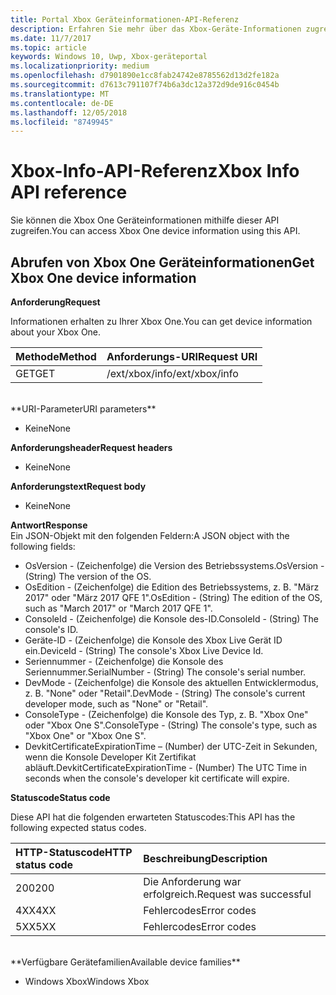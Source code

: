 ```yaml
---
title: Portal Xbox Geräteinformationen-API-Referenz
description: Erfahren Sie mehr über das Xbox-Geräte-Informationen zugreifen.
ms.date: 11/7/2017
ms.topic: article
keywords: Windows 10, Uwp, Xbox-geräteportal
ms.localizationpriority: medium
ms.openlocfilehash: d7901890e1cc8fab24742e8785562d13d2fe182a
ms.sourcegitcommit: d7613c791107f74b6a3dc12a372d9de916c0454b
ms.translationtype: MT
ms.contentlocale: de-DE
ms.lasthandoff: 12/05/2018
ms.locfileid: "8749945"
---
```

# <a name="xbox-info-api-reference"></a><span data-ttu-id="16fe0-104">Xbox-Info-API-Referenz</span><span class="sxs-lookup"><span data-stu-id="16fe0-104">Xbox Info API reference</span></span>   
<span data-ttu-id="16fe0-105">Sie können die Xbox One Geräteinformationen mithilfe dieser API zugreifen.</span><span class="sxs-lookup"><span data-stu-id="16fe0-105">You can access Xbox One device information using this API.</span></span>

## <a name="get-xbox-one-device-information"></a><span data-ttu-id="16fe0-106">Abrufen von Xbox One Geräteinformationen</span><span class="sxs-lookup"><span data-stu-id="16fe0-106">Get Xbox One device information</span></span>

**<span data-ttu-id="16fe0-107">Anforderung</span><span class="sxs-lookup"><span data-stu-id="16fe0-107">Request</span></span>**

<span data-ttu-id="16fe0-108">Informationen erhalten zu Ihrer Xbox One.</span><span class="sxs-lookup"><span data-stu-id="16fe0-108">You can get device information about your Xbox One.</span></span>

<span data-ttu-id="16fe0-109">Methode</span><span class="sxs-lookup"><span data-stu-id="16fe0-109">Method</span></span>      | <span data-ttu-id="16fe0-110">Anforderungs-URI</span><span class="sxs-lookup"><span data-stu-id="16fe0-110">Request URI</span></span>
:------     | :-----
<span data-ttu-id="16fe0-111">GET</span><span class="sxs-lookup"><span data-stu-id="16fe0-111">GET</span></span> | <span data-ttu-id="16fe0-112">/ext/xbox/info</span><span class="sxs-lookup"><span data-stu-id="16fe0-112">/ext/xbox/info</span></span>
<br />
**<span data-ttu-id="16fe0-113">URI-Parameter</span><span class="sxs-lookup"><span data-stu-id="16fe0-113">URI parameters</span></span>**

- <span data-ttu-id="16fe0-114">Keine</span><span class="sxs-lookup"><span data-stu-id="16fe0-114">None</span></span>

**<span data-ttu-id="16fe0-115">Anforderungsheader</span><span class="sxs-lookup"><span data-stu-id="16fe0-115">Request headers</span></span>**

- <span data-ttu-id="16fe0-116">Keine</span><span class="sxs-lookup"><span data-stu-id="16fe0-116">None</span></span>

**<span data-ttu-id="16fe0-117">Anforderungstext</span><span class="sxs-lookup"><span data-stu-id="16fe0-117">Request body</span></span>**

- <span data-ttu-id="16fe0-118">Keine</span><span class="sxs-lookup"><span data-stu-id="16fe0-118">None</span></span>

**<span data-ttu-id="16fe0-119">Antwort</span><span class="sxs-lookup"><span data-stu-id="16fe0-119">Response</span></span>**   
<span data-ttu-id="16fe0-120">Ein JSON-Objekt mit den folgenden Feldern:</span><span class="sxs-lookup"><span data-stu-id="16fe0-120">A JSON object with the following fields:</span></span>

* <span data-ttu-id="16fe0-121">OsVersion - (Zeichenfolge) die Version des Betriebssystems.</span><span class="sxs-lookup"><span data-stu-id="16fe0-121">OsVersion - (String) The version of the OS.</span></span>
* <span data-ttu-id="16fe0-122">OsEdition - (Zeichenfolge) die Edition des Betriebssystems, z. B. "März 2017" oder "März 2017 QFE 1".</span><span class="sxs-lookup"><span data-stu-id="16fe0-122">OsEdition - (String) The edition of the OS, such as "March 2017" or "March 2017 QFE 1".</span></span>
* <span data-ttu-id="16fe0-123">ConsoleId - (Zeichenfolge) die Konsole des-ID.</span><span class="sxs-lookup"><span data-stu-id="16fe0-123">ConsoleId - (String) The console's ID.</span></span>
* <span data-ttu-id="16fe0-124">Geräte-ID - (Zeichenfolge) die Konsole des Xbox Live Gerät ID ein.</span><span class="sxs-lookup"><span data-stu-id="16fe0-124">DeviceId - (String) The console's Xbox Live Device Id.</span></span>
* <span data-ttu-id="16fe0-125">Seriennummer - (Zeichenfolge) die Konsole des Seriennummer.</span><span class="sxs-lookup"><span data-stu-id="16fe0-125">SerialNumber - (String) The console's serial number.</span></span>
* <span data-ttu-id="16fe0-126">DevMode - (Zeichenfolge) die Konsole des aktuellen Entwicklermodus, z. B. "None" oder "Retail".</span><span class="sxs-lookup"><span data-stu-id="16fe0-126">DevMode - (String) The console's current developer mode, such as "None" or "Retail".</span></span>
* <span data-ttu-id="16fe0-127">ConsoleType - (Zeichenfolge) die Konsole des Typ, z. B. "Xbox One" oder "Xbox One S".</span><span class="sxs-lookup"><span data-stu-id="16fe0-127">ConsoleType - (String) The console's type, such as "Xbox One" or "Xbox One S".</span></span>
* <span data-ttu-id="16fe0-128">DevkitCertificateExpirationTime – (Number) der UTC-Zeit in Sekunden, wenn die Konsole Developer Kit Zertifikat abläuft.</span><span class="sxs-lookup"><span data-stu-id="16fe0-128">DevkitCertificateExpirationTime - (Number) The UTC Time in seconds when the console's developer kit certificate will expire.</span></span>

**<span data-ttu-id="16fe0-129">Statuscode</span><span class="sxs-lookup"><span data-stu-id="16fe0-129">Status code</span></span>**

<span data-ttu-id="16fe0-130">Diese API hat die folgenden erwarteten Statuscodes:</span><span class="sxs-lookup"><span data-stu-id="16fe0-130">This API has the following expected status codes.</span></span>

<span data-ttu-id="16fe0-131">HTTP-Statuscode</span><span class="sxs-lookup"><span data-stu-id="16fe0-131">HTTP status code</span></span>      | <span data-ttu-id="16fe0-132">Beschreibung</span><span class="sxs-lookup"><span data-stu-id="16fe0-132">Description</span></span>
:------     | :-----
<span data-ttu-id="16fe0-133">200</span><span class="sxs-lookup"><span data-stu-id="16fe0-133">200</span></span> | <span data-ttu-id="16fe0-134">Die Anforderung war erfolgreich.</span><span class="sxs-lookup"><span data-stu-id="16fe0-134">Request was successful</span></span>
<span data-ttu-id="16fe0-135">4XX</span><span class="sxs-lookup"><span data-stu-id="16fe0-135">4XX</span></span> | <span data-ttu-id="16fe0-136">Fehlercodes</span><span class="sxs-lookup"><span data-stu-id="16fe0-136">Error codes</span></span>
<span data-ttu-id="16fe0-137">5XX</span><span class="sxs-lookup"><span data-stu-id="16fe0-137">5XX</span></span> | <span data-ttu-id="16fe0-138">Fehlercodes</span><span class="sxs-lookup"><span data-stu-id="16fe0-138">Error codes</span></span>

<br />
**<span data-ttu-id="16fe0-139">Verfügbare Gerätefamilien</span><span class="sxs-lookup"><span data-stu-id="16fe0-139">Available device families</span></span>**

* <span data-ttu-id="16fe0-140">Windows Xbox</span><span class="sxs-lookup"><span data-stu-id="16fe0-140">Windows Xbox</span></span>